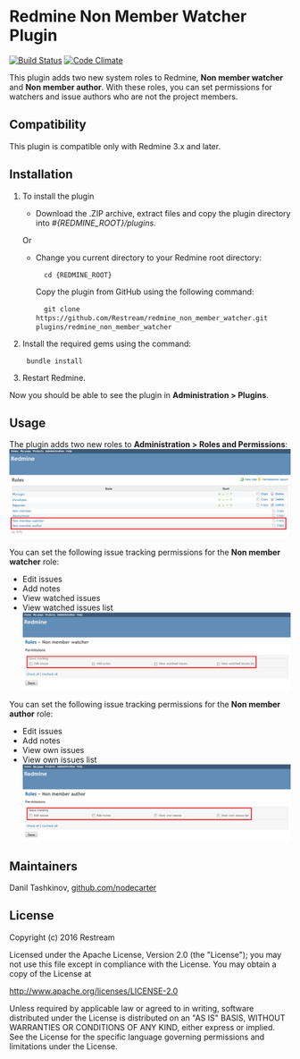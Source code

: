 # Redmine Non Member Watcher Plugin

[![Build Status](https://travis-ci.org/Restream/redmine_non_member_watcher.svg?branch=master)](https://travis-ci.org/Restream/redmine_non_member_watcher)
[![Code Climate](https://codeclimate.com/github/Restream/redmine_non_member_watcher/badges/gpa.svg)](https://codeclimate.com/github/Restream/redmine_non_member_watcher)

This plugin adds two new system roles to Redmine, **Non member watcher** and **Non member author**. With these roles, you can set permissions for watchers and issue authors who are not the project members. 

## Compatibility

This plugin is compatible only with Redmine 3.x and later.

## Installation

1. To install the plugin
    * Download the .ZIP archive, extract files and copy the plugin directory into *#{REDMINE_ROOT}/plugins*.
    
    Or

    * Change you current directory to your Redmine root directory:  

            cd {REDMINE_ROOT}
 
      Copy the plugin from GitHub using the following command:

            git clone https://github.com/Restream/redmine_non_member_watcher.git plugins/redmine_non_member_watcher

2. Install the required gems using the command:  

        bundle install  

3. Restart Redmine.

Now you should be able to see the plugin in **Administration > Plugins**.

## Usage

The plugin adds two new roles to **Administration > Roles and Permissions**:
![new system roles](doc/non_member_1.png)

You can set the following issue tracking permissions for the **Non member watcher** role:

* Edit issues
* Add notes
* View watched issues
* View watched issues list
![non member watcher](doc/non_member_2.png)

You can set the following issue tracking permissions for the **Non member author** role:

* Edit issues
* Add notes
* View own issues
* View own issues list
![non member watcher](doc/non_member_3.png)

## Maintainers

Danil Tashkinov, [github.com/nodecarter](https://github.com/nodecarter)

## License

Copyright (c) 2016 Restream

Licensed under the Apache License, Version 2.0 (the "License");
you may not use this file except in compliance with the License.
You may obtain a copy of the License at

http://www.apache.org/licenses/LICENSE-2.0

Unless required by applicable law or agreed to in writing, software
distributed under the License is distributed on an "AS IS" BASIS,
WITHOUT WARRANTIES OR CONDITIONS OF ANY KIND, either express or implied.
See the License for the specific language governing permissions and
limitations under the License.